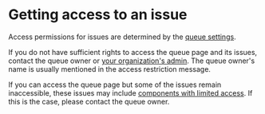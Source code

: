# Getting access to an issue

Access permissions for issues are determined by the [queue settings](../manager/queue-access.md).

If you do not have sufficient rights to access the queue page and its issues, contact the queue owner  or [your organization's admin](../role-model.md). The queue owner's name is usually mentioned in the access restriction message.

If you can access the queue page but some of the issues remain inaccessible, these issues may include [components with limited access](../manager/queue-access.md#section_tbh_cs5_qbb). If this is the case, please contact the queue owner.

